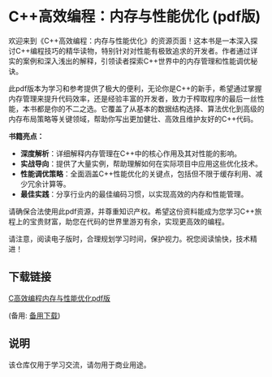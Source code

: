 # C++高效编程：内存与性能优化 (pdf版)

欢迎来到《C++高效编程：内存与性能优化》的资源页面！这本书是一本深入探讨C++编程技巧的精华读物，特别针对对性能有极致追求的开发者。作者通过详实的案例和深入浅出的解释，引领读者探索C++世界中的内存管理和性能调优秘诀。

此pdf版本为学习和参考提供了极大的便利，无论你是C++的新手，希望通过掌握内存管理来提升代码效率，还是经验丰富的开发者，致力于榨取程序的最后一丝性能，本书都是你的不二之选。它覆盖了从基本的数据结构选择、算法优化到高级的内存布局策略等关键领域，帮助你写出更加健壮、高效且维护友好的C++代码。

**书籍亮点：**
- **深度解析**：详细解释内存管理在C++中的核心作用及其对性能的影响。
- **实战导向**：提供了大量实例，帮助理解如何在实际项目中应用这些优化技术。
- **性能调优策略**：全面涵盖C++性能优化的关键点，包括但不限于缓存利用、减少冗余计算等。
- **最佳实践**：分享行业内的最佳编码习惯，以实现高效的内存和性能管理。

请确保合法使用此pdf资源，并尊重知识产权。希望这份资料能成为您学习C++旅程上的宝贵财富，助您在代码的世界里游刃有余，实现更高效的编程。

请注意，阅读电子版时，合理规划学习时间，保护视力。祝您阅读愉快，技术精进！

## 下载链接
[C高效编程内存与性能优化pdf版](https://pan.quark.cn/s/f3378c35c82c) 

(备用: [备用下载](https://pan.baidu.com/s/1TMXVFKPr1jgUCpHuw_cnGg?pwd=1234))

## 说明

该仓库仅用于学习交流，请勿用于商业用途。
